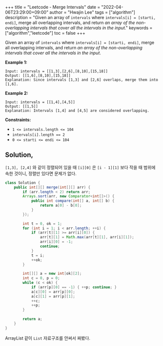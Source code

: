 +++
title = "Leetcode - Merge Intervals"
date = "2022-04-06T23:29:00+09:00"
author = "Hwajin Lee"
tags = ["algorithm"]
description = "Given an array of `intervals` where `intervals[i] = [starti, endi]`, merge all overlapping intervals, and return *an array of the non-overlapping intervals that cover all the intervals in the input*."
keywords = ["algorithm","leetcode"]
toc = false
+++

Given an array of `intervals` where `intervals[i] = [starti, endi]`, merge all overlapping intervals, and return *an array of the non-overlapping intervals that cover all the intervals in the input*.

**Example 1:**

```
Input: intervals = [[1,3],[2,6],[8,10],[15,18]]
Output: [[1,6],[8,10],[15,18]]
Explanation: Since intervals [1,3] and [2,6] overlaps, merge them into [1,6].
```

**Example 2:**

```
Input: intervals = [[1,4],[4,5]]
Output: [[1,5]]
Explanation: Intervals [1,4] and [4,5] are considered overlapping.
```

**Constraints:**

- `1 <= intervals.length <= 104`
- `intervals[i].length == 2`
- `0 <= starti <= endi <= 104`



## Solution,

`[1,3], [2,4]` 와 같이 정렬되어 있을 때 `[i][0]` 은 `[i - 1][1]` 보다 작을 때 범위에 속한 것이니, 정렬만 있다면 문제가 없다.

```java
class Solution {
    public int[][] merge(int[][] arr) {
        if (arr.length < 2) return arr;
        Arrays.sort(arr, new Comparator<int[]>() {
            public int compare(int[] a, int[] b) {
                return a[0] - b[0];
            } 
        });
        
        int t = 0, ok = 1;
        for (int i = 1; i < arr.length; ++i) {
            if (arr[t][1] >= arr[i][0]) {
                arr[t][1] = Math.max(arr[t][1], arr[i][1]);
                arr[i][0] = -1;
                continue;
            }
            t = i;
            ++ok;
        }
        
        int[][] a = new int[ok][2];
        int c = 0, p = 0;
        while (c < ok) {
            if (arr[p][0] == -1) { ++p; continue; }
            a[c][0] = arr[p][0];
            a[c][1] = arr[p][1];
            ++c;
            ++p;
        }
        
        return a;
    }
}
```

ArrayList 같이 `List` 자료구조를 안써서 짜봤다. 